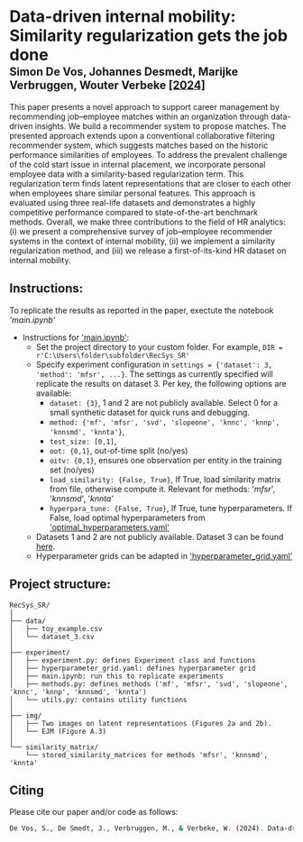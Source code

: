 # Data-driven internal mobility: Similarity regularization gets the job done </br><sub><sub>Simon De Vos, Johannes Desmedt, Marijke Verbruggen, Wouter Verbeke [[2024]](https://doi.org/10.1016/j.knosys.2024.111824)</sub></sub>
This paper presents a novel approach to support career management by recommending job–employee matches within an organization through data-driven insights. We build a recommender system to propose matches. The presented approach extends upon a conventional collaborative filtering recommender system, which suggests matches based on the historic performance similarities of employees. To address the prevalent challenge of the cold start issue in internal placement, we incorporate personal employee data with a similarity-based regularization term. This regularization term finds latent representations that are closer to each other when employees share similar personal features. This approach is evaluated using three real-life datasets and demonstrates a highly competitive performance compared to state-of-the-art benchmark methods. Overall, we make three contributions to the field of HR analytics: (i) we present a comprehensive survey of job–employee recommender systems in the context of internal mobility, (ii) we implement a similarity regularization method, and (iii) we release a first-of-its-kind HR dataset on internal mobility. 

## Instructions:
To replicate the results as reported in the paper, exectute the notebook *'main.ipynb'*

- Instructions for ['main.ipynb'](https://github.com/SimonDeVos/RecSys_SR/blob/master/experiment/main.ipynb):
  - Set the project directory to your custom folder. For example, `DIR = r'C:\Users\folder\subfolder\RecSys_SR'`
  - Specify experiment configuration in `settings = {'dataset': 3, 'method': 'mfsr', ...}`. The settings as currently specified will replicate the results on dataset 3. Per key, the following options are available:
    - `dataset: {3}`, 1 and 2 are not publicly available. Select 0 for a small synthetic dataset for quick runs and debugging.
    - `method: {'mf', 'mfsr', 'svd', 'slopeone', 'knnc', 'knnp', 'knnsmd', 'knnta'}`,
    - `test_size: [0,1]`,
    - `oot: {0,1}`, out-of-time split (no/yes)
    - `oitv: {0,1}`, ensures one observation per entity in the training set (no/yes)
    - `load_similarity: {False, True}`, If True, load similarity matrix from file, otherwise compute it. Relevant for methods: '_mfsr_', '_knnsmd_', '_knnta_'
    - `hyperpara_tune: {False, True}`, If True, tune hyperparameters. If False, load optimal hyperparameters from ['optimal_hyperparameters.yaml'](https://github.com/SimonDeVos/RecSys_SR/blob/master/experiment/optimal_hyperparameters.yaml)
  - Datasets 1 and 2 are not publicly available. Dataset 3 can be found [here](https://github.com/SimonDeVos/Anonymous_HR_event_log/blob/main/HR_log_anonymous.csv). 
  - Hyperparameter grids can be adapted in ['hyperparameter_grid.yaml'](https://github.com/SimonDeVos/RecSys_SR/blob/master/experiment/hyperparameter_grid.yaml)

## Project structure:
```
RecSys_SR/
│
├── data/
│   ├── toy_example.csv
│   └── dataset_3.csv
│
├── experiment/
│   ├── experiment.py: defines Experiment class and functions
│   ├── hyperparameter_grid.yaml: defines hyperparameter grid
│   ├── main.ipynb: run this to replicate experiments
│   ├── methods.py: defines methods ('mf', 'mfsr', 'svd', 'slopeone', 'knnc', 'knnp', 'knnsmd', 'knnta')
│   └── utils.py: contains utility functions
│
├── img/
│   ├── Two images on latent representations (Figures 2a and 2b).
│   └── EJM (Figure A.3)
│
└── similarity_matrix/
    └── stored_similarity_matrices for methods 'mfsr', 'knnsmd', 'knnta'
```

## Citing
Please cite our paper and/or code as follows:

```bash
De Vos, S., De Smedt, J., Verbruggen, M., & Verbeke, W. (2024). Data-driven internal mobility: Similarity regularization gets the job done. Knowledge-Based Systems, 111824.
```